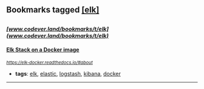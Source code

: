 ## Bookmarks tagged [[elk]](https://www.codever.land/search?q=[elk])

_<sup><sup>[www.codever.land/bookmarks/t/elk](www.codever.land/bookmarks/t/elk)</sup></sup>_
---
#### [Elk Stack on a Docker image](https://elk-docker.readthedocs.io/#about)
_<sup>https://elk-docker.readthedocs.io/#about</sup>_

* **tags**: [elk](../tagged/elk.md), [elastic](../tagged/elastic.md), [logstash](../tagged/logstash.md), [kibana](../tagged/kibana.md), [docker](../tagged/docker.md)
---

